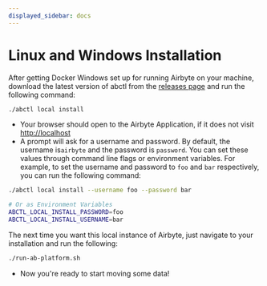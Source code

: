 ```yaml
---
displayed_sidebar: docs
---
```


# Linux and Windows Installation

After getting Docker Windows set up for running Airbyte on your machine, download the latest version of abctl from the [releases page](https://github.com/airbytehq/abctl/releases) and run the following command:

```bash
./abctl local install
```

- Your browser should open to the Airbyte Application, if it does not visit [http://localhost](http://localhost)
- A prompt will ask for a username and password. By default, the username is`airbyte` and the password is `password`. You can set these values through command line flags or environment variables. For example, to set the username and password to `foo` and `bar` respectively, you can run the following command:

```bash
./abctl local install --username foo --password bar

# Or as Environment Variables
ABCTL_LOCAL_INSTALL_PASSWORD=foo
ABCTL_LOCAL_INSTALL_USERNAME=bar
```
The next time you want this local instance of Airbyte, just navigate to your installation and run the following: 

```bash
./run-ab-platform.sh
```

- Now you're ready to start moving some data!